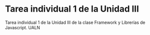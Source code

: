 # Tarea individual 1 de la Unidad III

Tarea individual 1 de la Unidad III de la clase Framework y Librerías de Javascript. UALN 
